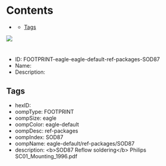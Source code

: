 



Contents
========

* [](#)
	* [Tags](#tags)
  
![][im]
# 

- ID: FOOTPRINT-eagle-eagle-default-ref-packages-SOD87
- Name: 
- Description: 

## Tags

- hexID: 
- oompType: FOOTPRINT
- oompSize: eagle
- oompColor: eagle-default
- oompDesc: ref-packages
- oompIndex: SOD87
- oompName: eagle-default/ref-packages/SOD87
- description: &lt;b&gt;SOD87 Reflow soldering&lt;/b&gt; Philips SC01_Mounting_1996.pdf



[im]: image.png
